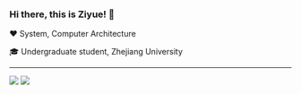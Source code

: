 ### Hi there, this is Ziyue! 👋


❤️ System, Computer Architecture

🎓 Undergraduate student, Zhejiang University

---

[![](https://github-readme-stats.vercel.app/api?username=PAN-Ziyue&show_icons=true&count_private=true&hide_border=true)]() [![](https://github-readme-stats.vercel.app/api/top-langs/?username=PAN-Ziyue&layout=compact&hide=vhdl,verilog,tcl,css,html&langs_count=7&hide_border=true)]()
